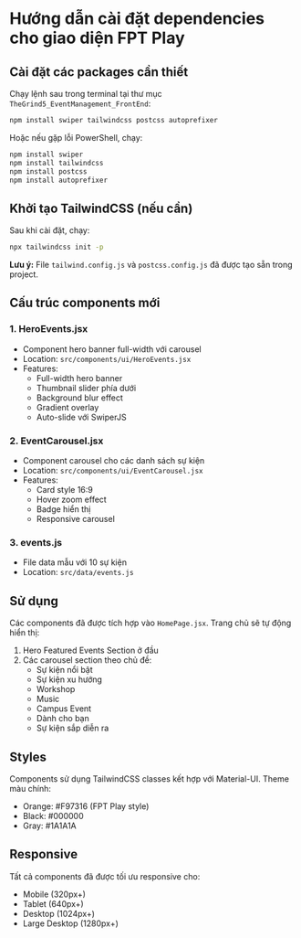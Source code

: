 # Hướng dẫn cài đặt dependencies cho giao diện FPT Play

## Cài đặt các packages cần thiết

Chạy lệnh sau trong terminal tại thư mục `TheGrind5_EventManagement_FrontEnd`:

```bash
npm install swiper tailwindcss postcss autoprefixer
```

Hoặc nếu gặp lỗi PowerShell, chạy:

```powershell
npm install swiper
npm install tailwindcss
npm install postcss
npm install autoprefixer
```

## Khởi tạo TailwindCSS (nếu cần)

Sau khi cài đặt, chạy:

```bash
npx tailwindcss init -p
```

**Lưu ý:** File `tailwind.config.js` và `postcss.config.js` đã được tạo sẵn trong project.

## Cấu trúc components mới

### 1. HeroEvents.jsx
- Component hero banner full-width với carousel
- Location: `src/components/ui/HeroEvents.jsx`
- Features:
  - Full-width hero banner
  - Thumbnail slider phía dưới
  - Background blur effect
  - Gradient overlay
  - Auto-slide với SwiperJS

### 2. EventCarousel.jsx
- Component carousel cho các danh sách sự kiện
- Location: `src/components/ui/EventCarousel.jsx`
- Features:
  - Card style 16:9
  - Hover zoom effect
  - Badge hiển thị
  - Responsive carousel

### 3. events.js
- File data mẫu với 10 sự kiện
- Location: `src/data/events.js`

## Sử dụng

Các components đã được tích hợp vào `HomePage.jsx`. Trang chủ sẽ tự động hiển thị:
1. Hero Featured Events Section ở đầu
2. Các carousel section theo chủ đề:
   - Sự kiện nổi bật
   - Sự kiện xu hướng
   - Workshop
   - Music
   - Campus Event
   - Dành cho bạn
   - Sự kiện sắp diễn ra

## Styles

Components sử dụng TailwindCSS classes kết hợp với Material-UI. Theme màu chính:
- Orange: #F97316 (FPT Play style)
- Black: #000000
- Gray: #1A1A1A

## Responsive

Tất cả components đã được tối ưu responsive cho:
- Mobile (320px+)
- Tablet (640px+)
- Desktop (1024px+)
- Large Desktop (1280px+)

